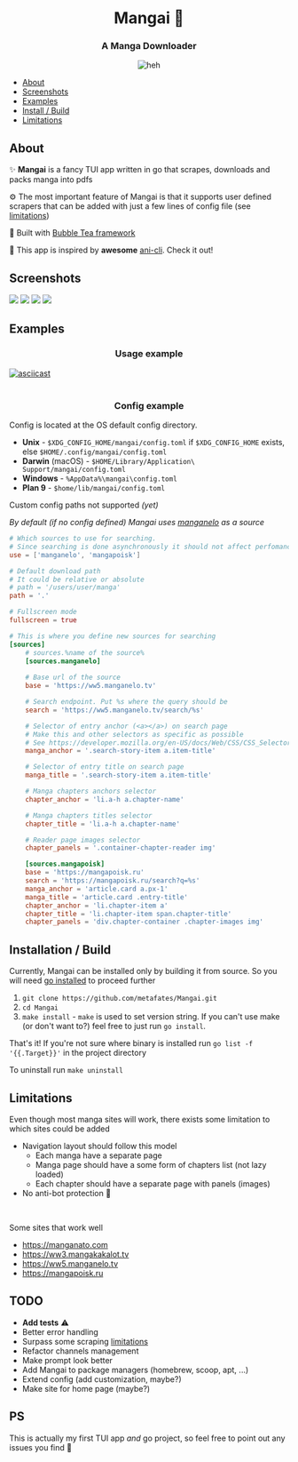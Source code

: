 <h1 align="center">Mangai 📖</h1>
<h3 align="center">A Manga Downloader</h3>
<p align="center">
    <img src="assets/1.jpg" alt="heh">
</p>

- [About](#about)
- [Screenshots](#screenshots)
- [Examples](#examples)
- [Install / Build](#installation--build)
- [Limitations](#limitations)

## About

✨ __Mangai__ is a fancy TUI app written in go that scrapes, downloads and packs manga into pdfs

⚙️ The most important feature of Mangai is that it supports user defined scrapers
that can be added with just a few lines of config file (see [limitations](#limitations))

🧋 Built with [Bubble Tea framework](https://github.com/charmbracelet/bubbletea)

🍿 This app is inspired by __awesome__ [ani-cli](https://github.com/pystardust/ani-cli). Check it out!

## Screenshots

<img src="assets/sc1.png">
<img src="assets/sc2.png">
<img src="assets/sc3.png">
<img src="assets/sc4.png">

## Examples

<h3 align="center">Usage example</h4>

[![asciicast](https://asciinema.org/a/rihXl6l2iBDQe2iteYBqXFyRy.svg)](https://asciinema.org/a/rihXl6l2iBDQe2iteYBqXFyRy)<br><br>
<h3 align="center">Config example</h3>

Config is located at the OS default config directory.

- __Unix__ - `$XDG_CONFIG_HOME/mangai/config.toml` if `$XDG_CONFIG_HOME` exists, else `$HOME/.config/mangai/config.toml`
- __Darwin__ (macOS) - `$HOME/Library/Application\ Support/mangai/config.toml`
- __Windows__ - `%AppData%\mangai\config.toml`
- __Plan 9__ - `$home/lib/mangai/config.toml`

Custom config paths not supported _(yet)_

_By default (if no config defined) Mangai uses [manganelo](https://ww5.manganelo.tv) as a source_

```toml
# Which sources to use for searching.
# Since searching is done asynchronously it should not affect perfomance
use = ['manganelo', 'mangapoisk']

# Default download path
# It could be relative or absolute 
# path = '/users/user/manga'
path = '.'

# Fullscreen mode
fullscreen = true

# This is where you define new sources for searching
[sources]
    # sources.%name of the source%
    [sources.manganelo]
    
    # Base url of the source
    base = 'https://ww5.manganelo.tv'

    # Search endpoint. Put %s where the query should be
    search = 'https://ww5.manganelo.tv/search/%s'

    # Selector of entry anchor (<a></a>) on search page
    # Make this and other selectors as specific as possible
    # See https://developer.mozilla.org/en-US/docs/Web/CSS/CSS_Selectors
    manga_anchor = '.search-story-item a.item-title'

    # Selector of entry title on search page
    manga_title = '.search-story-item a.item-title'

    # Manga chapters anchors selector
    chapter_anchor = 'li.a-h a.chapter-name'

    # Manga chapters titles selector
    chapter_title = 'li.a-h a.chapter-name'

    # Reader page images selector
    chapter_panels = '.container-chapter-reader img'

    [sources.mangapoisk]
    base = 'https://mangapoisk.ru'
    search = 'https://mangapoisk.ru/search?q=%s'
    manga_anchor = 'article.card a.px-1'
    manga_title = 'article.card .entry-title'
    chapter_anchor = 'li.chapter-item a'
    chapter_title = 'li.chapter-item span.chapter-title'
    chapter_panels = 'div.chapter-container .chapter-images img'
```

## Installation / Build

Currently, Mangai can be installed only by building it from source.
So you will need [go installed](https://go.dev/doc/install) to proceed further

1. `git clone https://github.com/metafates/Mangai.git`
2. `cd Mangai`
3. `make install` - `make` is used to set version string. If you can't use make (or don't want to?) feel free to just
   run `go install`.

That's it!
If you're not sure where binary is installed run `go list -f '{{.Target}}'` in the project directory

To uninstall run `make uninstall`

## Limitations

Even though most manga sites will work, there exists some limitation to which sites could be added

- Navigation layout should follow this model
    - Each manga have a separate page
    - Manga page should have a some form of chapters list (not lazy loaded)
    - Each chapter should have a separate page with panels (images)
- No anti-bot protection 🤖

<br>

Some sites that work well

- https://manganato.com
- https://ww3.mangakakalot.tv
- https://ww5.manganelo.tv
- https://mangapoisk.ru

## TODO

- __Add tests__ ⚠️
- Better error handling
- Surpass some scraping [limitations](#limitations)
- Refactor channels management
- Make prompt look better
- Add Mangai to package managers (homebrew, scoop, apt, ...)
- Extend config (add customization, maybe?)
- Make site for home page (maybe?)

## PS

This is actually my first TUI app _and_ go project, so feel free to point out any issues you find 🙂